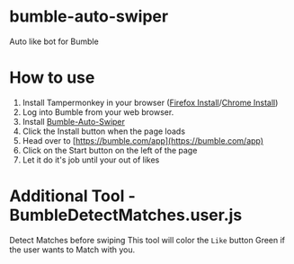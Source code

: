 # bumble-auto-swiper
Auto like bot for Bumble

# How to use
1. Install Tampermonkey in your browser ([Firefox Install](https://addons.mozilla.org/en-US/firefox/addon/tampermonkey/)/[Chrome Install](https://chrome.google.com/webstore/detail/tampermonkey/dhdgffkkebhmkfjojejmpbldmpobfkfo?hl=en))
2. Log into Bumble from your web browser.
3. Install [Bumble-Auto-Swiper](https://github.com/parkour86/bumble-auto-swiper/raw/main/BumbleAutoSwipe.user.js)
3. Click the Install button when the page loads
4. Head over to [https://bumble.com/app](https://bumble.com/app)
5. Click on the Start button on the left of the page
6. Let it do it's job until your out of likes

# Additional Tool - BumbleDetectMatches.user.js
Detect Matches before swiping
This tool will color the `Like` button Green if the user wants to Match with you.
